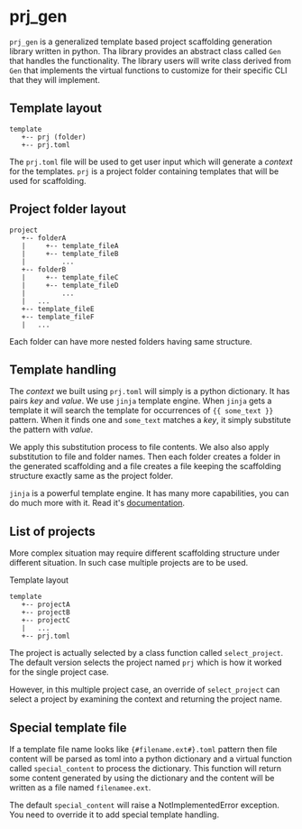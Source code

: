 # prj_gen

`prj_gen` is a generalized template based project scaffolding generation library
written in python. Tha library provides an abstract class called `Gen` that
handles the functionality. The library users will write class derived from `Gen`
that implements the virtual functions to customize for their specific CLI that
they will implement.

## Template layout
```
template
   +-- prj (folder)
   +-- prj.toml
```
The `prj.toml` file will be used to get user input which will generate a *context*
for the templates. `prj` is a project folder containing templates that will be
used for scaffolding. 

## Project folder layout
```
project
   +-- folderA
   |     +-- template_fileA
   |     +-- template_fileB
   |         ...
   +-- folderB
   |     +-- template_fileC
   |     +-- template_fileD
   |         ...
   |   ...
   +-- template_fileE
   +-- template_fileF
   |   ...
```
Each folder can have more nested folders having same structure.

## Template handling
The *context* we built using `prj.toml` will simply is a python dictionary. It
has pairs *key* and *value*. We use `jinja` template engine. When `jinja` gets a
template it will search the template for occurrences of `{{ some_text }}`
pattern. When it finds one and `some_text` matches a *key*, it simply substitute
the pattern with *value*.

We apply this substitution process to file contents. We also also apply
substitution to file and folder names. Then each folder creates a folder in the
generated scaffolding and a file creates a file keeping the scaffolding
structure exactly same as the project folder.

`jinja` is a powerful template engine. It has many more capabilities, you can do
much more with it. Read it's [documentation](https://jinja.palletsprojects.com/).

## List of projects

More complex situation may require different scaffolding structure under
different situation. In such case multiple projects are to be used.

Template layout
```
template
   +-- projectA
   +-- projectB
   +-- projectC
   |   ...
   +-- prj.toml
```
The project is actually selected by a class function called `select_project`.
The default version selects the project named `prj` which is how it worked for
the single project case.

However, in this multiple project case, an override of `select_project` can
select a project by examining the context and returning the project name.   

## Special template file

If a template file name looks like `{#filename.ext#}.toml` pattern then file
content will be parsed as toml into a python dictionary and a virtual function
called `special_content` to process the dictionary. This function will return
some content generated by using the dictionary and the content will be written
as a file named `filenamee.ext`.

The default `special_content` will raise a NotImplementedError exception.
You need to override it to add special template handling.